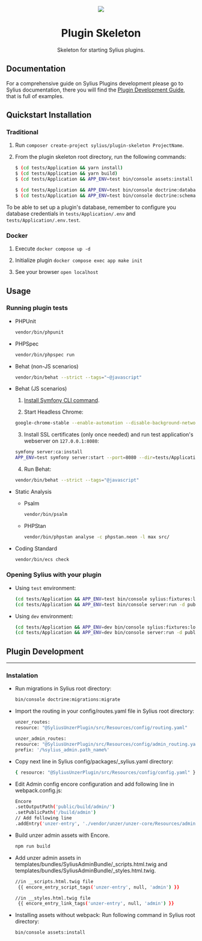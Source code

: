 <p align="center">
    <a href="https://sylius.com" target="_blank">
        <img src="https://demo.sylius.com/assets/shop/img/logo.png" />
    </a>
</p>

<h1 align="center">Plugin Skeleton</h1>

<p align="center">Skeleton for starting Sylius plugins.</p>

## Documentation

For a comprehensive guide on Sylius Plugins development please go to Sylius documentation,
there you will find the <a href="https://docs.sylius.com/en/latest/plugin-development-guide/index.html">Plugin Development Guide</a>, that is full of examples.

## Quickstart Installation

### Traditional

1. Run `composer create-project sylius/plugin-skeleton ProjectName`.

2. From the plugin skeleton root directory, run the following commands:

    ```bash
    $ (cd tests/Application && yarn install)
    $ (cd tests/Application && yarn build)
    $ (cd tests/Application && APP_ENV=test bin/console assets:install public)
    
    $ (cd tests/Application && APP_ENV=test bin/console doctrine:database:create)
    $ (cd tests/Application && APP_ENV=test bin/console doctrine:schema:create)
    ```

To be able to set up a plugin's database, remember to configure you database credentials in `tests/Application/.env` and `tests/Application/.env.test`.

### Docker

1. Execute `docker compose up -d`

2. Initialize plugin `docker compose exec app make init`

3. See your browser `open localhost`

## Usage

### Running plugin tests

  - PHPUnit

    ```bash
    vendor/bin/phpunit
    ```

  - PHPSpec

    ```bash
    vendor/bin/phpspec run
    ```

  - Behat (non-JS scenarios)

    ```bash
    vendor/bin/behat --strict --tags="~@javascript"
    ```

  - Behat (JS scenarios)
 
    1. [Install Symfony CLI command](https://symfony.com/download).
 
    2. Start Headless Chrome:
    
      ```bash
      google-chrome-stable --enable-automation --disable-background-networking --no-default-browser-check --no-first-run --disable-popup-blocking --disable-default-apps --allow-insecure-localhost --disable-translate --disable-extensions --no-sandbox --enable-features=Metal --headless --remote-debugging-port=9222 --window-size=2880,1800 --proxy-server='direct://' --proxy-bypass-list='*' http://127.0.0.1
      ```
    
    3. Install SSL certificates (only once needed) and run test application's webserver on `127.0.0.1:8080`:
    
      ```bash
      symfony server:ca:install
      APP_ENV=test symfony server:start --port=8080 --dir=tests/Application/public --daemon
      ```
    
    4. Run Behat:
    
      ```bash
      vendor/bin/behat --strict --tags="@javascript"
      ```
    
  - Static Analysis
  
    - Psalm
    
      ```bash
      vendor/bin/psalm
      ```
      
    - PHPStan
    
      ```bash
      vendor/bin/phpstan analyse -c phpstan.neon -l max src/  
      ```

  - Coding Standard
  
    ```bash
    vendor/bin/ecs check
    ```

### Opening Sylius with your plugin

- Using `test` environment:

    ```bash
    (cd tests/Application && APP_ENV=test bin/console sylius:fixtures:load)
    (cd tests/Application && APP_ENV=test bin/console server:run -d public)
    ```
    
- Using `dev` environment:

    ```bash
    (cd tests/Application && APP_ENV=dev bin/console sylius:fixtures:load)
    (cd tests/Application && APP_ENV=dev bin/console server:run -d public)
    ```

## Plugin Development
----
### Instalation

- Run migrations in Sylius root directory:
    ```bash
  bin/console doctrine:migrations:migrate
    ```

- Import the routing in your config/routes.yaml file in Sylius root directory:
    ```bash
  unzer_routes:
    resource: "@SyliusUnzerPlugin/src/Resources/config/routing.yaml"
    
    unzer_admin_routes:
    resource: "@SyliusUnzerPlugin/src/Resources/config/admin_routing.yaml"
    prefix: '/%sylius_admin.path_name%'
    ```

- Copy next line in Sylius config/packages/_sylius.yaml directory:
    ```bash 
  { resource: "@SyliusUnzerPlugin/src/Resources/config/config.yaml" }
    ```

- Edit Admin config encore configuration and add following line in webpack.config.js:
    ```bash
  Encore
  .setOutputPath('public/build/admin/')
  .setPublicPath('/build/admin')
  // Add following line 
  .addEntry('unzer-entry', './vendor/unzer/unzer-core/Resources/admin-ui/src/entry.js')
    ```
  
- Build unzer admin assets with Encore.
    ```bash
   npm run build
    ```
  
- Add unzer admin assets in templates/bundles/SyliusAdminBundle/_scripts.html.twig and templates/bundles/SyliusAdminBundle/_styles.html.twig.
  ```bash
  //in __scripts.html.twig file
   {{ encore_entry_script_tags('unzer-entry', null, 'admin') }}
    ```
    
  ```bash
  //in __styles.html.twig file
   {{ encore_entry_link_tags('unzer-entry', null, 'admin') }}
    ```

- Installing assets without webpack: Run following command in Sylius root directory:
    ```bash 
    bin/console assets:install
    ```
